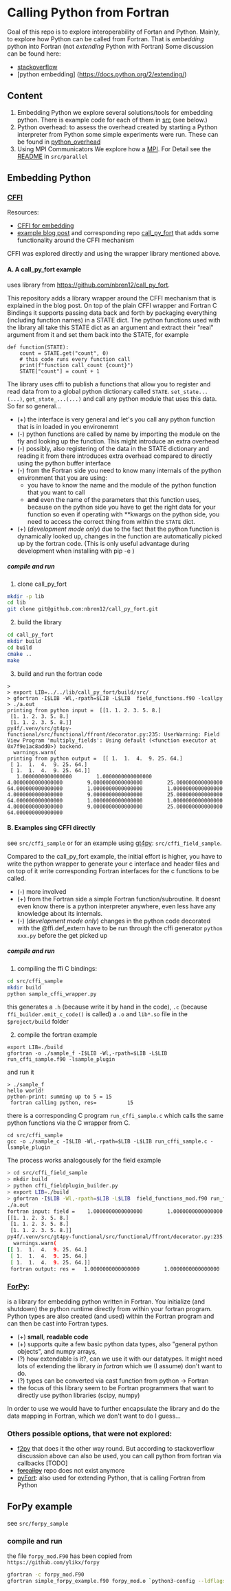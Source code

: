 # Calling Python from Fortran
Goal of this repo is to explore interoperability of Fortan and Python. Mainly, to explore how Python can be called 
from Fortran. That is *embedding* python into Fortran (not *extending* Python with Fortran)
Some discussion can be found here:

* [stackoverflow](https://stackoverflow.com/questions/17075418/embed-python-into-fortran-90)
* [python embedding] (https://docs.python.org/2/extending/)

## Content
1. Embedding Python
we explore several solutions/tools for embedding python. There is example code for each of them in 
[src](src) (see below.)
2. Python overhead: to assess the overhead created by starting a Python interpreter from Python some simple experiments 
were run. These can be found in [python_overhead](src/python_overhead/README.md)
2. Using MPI Communicators 
We explore how a [MPI](https://en.wikipedia.org/wiki/Message_Passing_Interface). For Detail see the [README](src/parallel/README.md) 
in `src/parallel` 

## Embedding Python
### [CFFI](https://cffi.readthedocs.io) 
Resources: 
  * [CFFI for embedding](https://cffi.readthedocs.io/en/latest/embedding.html)
  * [example blog post](https://www.noahbrenowitz.com/post/calling-fortran-from-python/) and 
corresponding repo [call_py_fort](https://github.com/nbren12/call_py_fort) that adds some functionality around the CFFI mechanism

CFFI was explored directly and using the wrapper library mentioned above. 

#### A. A call_py_fort example
uses library from https://github.com/nbren12/call_py_fort.

This repository adds a library 
wrapper around the CFFI mechanism that is explained in the blog post. 
On top of  the plain CFFI wrapper and Fortran C Bindings it supports passing  data back and 
forth by packaging everything (including function names) in a STATE dict. The python functions used with the library all take this STATE dict as an argument and extract their "real" argument from it and set them back into the STATE, for example
```
def function(STATE):
    count = STATE.get("count", 0)
    # this code runs every function call
    print(f"function call_count {count}")
    STATE["count"] = count + 1
```


The library uses cffi to publish a functions that allow you to register and read data from to a global 
python dictionary called `STATE`.
`set_state...(...)`, `get_state_...(...)` and call any python module that uses this data.
So far so general...

* (+) the interface is very general and let's you call any python function that is in loaded in you environemnt
* (-) python functions are called by name by importing the module on the fly and looking up the function. This might
introduce an extra overhead
* (-) possibly, also registering of the data in the STATE dictionary and reading it from there introduces extra overhead
compared to directly using the python buffer interface
* (-) from the Fortran side you need to know many internals of the python environment that you are using: 
  * you have to know the name and the module of the python function that you want to call
  * **and** even the name of the parameters that this function uses, because on the python side you have to get the
  right  data for your function so even if operating with **kwargs on the python side, you need to access the correct thing from within the 
  `STATE` dict.
* (+) (*development mode only*) due to the fact that the python function is dynamically looked up, changes in the function are automatically
picked up by the fortran code. (This is only useful advantage during development when installing with pip -e ) 
##### compile and run
1. clone call_py_fort
```bash
mkdir -p lib
cd lib
git clone git@github.com:nbren12/call_py_fort.git
```
2. build the library
```bash
cd call_py_fort
mkdir build
cd build
cmake ..
make
```
3. build and run the fortran code 
```
> 
> export LIB=../../lib/call_py_fort/build/src/
> gfortran -I$LIB -Wl,-rpath=$LIB -L$LIB  field_functions.f90 -lcallpy
> ./a.out
printing from python input =  [[1. 1. 2. 3. 5. 8.]
 [1. 1. 2. 3. 5. 8.]
 [1. 1. 2. 3. 5. 8.]]
py4f/.venv/src/gt4py-functional/src/functional/ffront/decorator.py:235: UserWarning: Field View Program 'multiply_fields': Using default (<function executor at 0x7f9e1ac8add0>) backend.
  warnings.warn(
printing from python output =  [[ 1.  1.  4.  9. 25. 64.]
 [ 1.  1.  4.  9. 25. 64.]
 [ 1.  1.  4.  9. 25. 64.]]
   1.0000000000000000        1.0000000000000000        4.0000000000000000        9.0000000000000000        25.000000000000000        64.000000000000000        1.0000000000000000        1.0000000000000000        4.0000000000000000        9.0000000000000000        25.000000000000000        64.000000000000000        1.0000000000000000        1.0000000000000000        4.0000000000000000        9.0000000000000000        25.000000000000000        64.000000000000000     

```

#### B. Examples sing CFFI directly
see `src/cffi_sample` or for an example using [gt4py](https://github.com/GridTools/gt4py/tree/functional): `src/cffi_field_sample`.

Compared to the call_py_fort example, the initial effort is higher, you have to write the
python wrapper to generate your c interface and header files and on top of it write corresponding Fortran
interfaces for the c functions to be called.
* (-) more involved 
* (+) from the Fortran side a simple Fortran function/subroutine. It doesnt even know there is a python interpreter anywhere, even less 
have any knowledge about its internals.
* (-) (*development mode only*) changes in the python code decorated with the @ffi.def_extern have to be run through the cffi 
generator `python xxx.py` before the get picked up 

##### compile and run

1. compiling the ffi C bindings: 
```bash
cd src/cffi_sample
mkdir build
python sample_cffi_wrapper.py 
```
this generates a `.h` (because write it by hand in the code), `.c` (because `ffi_builder.emit_c_code()` is called) a `.o` and `lib*.so` file in the `$project/build` folder

2. compile the fortran example
```
export LIB=./build
gfortran -o ./sample_f -I$LIB -Wl,-rpath=$LIB -L$LIB run_cffi_sample.f90 -lsample_plugin
```
and run it
```
> ./sample_f
hello world!
python-print: summing up to 5 = 15
 fortran calling python, res=          15

```

there is a corresponding C program `run_cffi_sample.c` which calls the same python functions 
via the C wrapper from C.
```
cd src/cffi_sample
gcc -o ./sample_c -I$LIB -Wl,-rpath=$LIB -L$LIB run_cffi_sample.c -lsample_plugin
```

The process works analogousely for the field example
```bash
> cd src/cffi_field_sample
> mkdir build
> python cffi_fieldplugin_builder.py
> export LIB=./build
> gfortran -I$LIB -Wl,-rpath=$LIB -L$LIB  field_functions_mod.f90 run_field_sample.f90 -lfield_plugin
./a.out
fortran input: field =    1.0000000000000000        1.0000000000000000        2.0000000000000000        3.0000000000000000        5.0000000000000000        8.0000000000000000        1.0000000000000000        1.0000000000000000        2.0000000000000000        3.0000000000000000        5.0000000000000000        8.0000000000000000        1.0000000000000000        1.0000000000000000        2.0000000000000000        3.0000000000000000        5.0000000000000000        8.0000000000000000     
[[1. 1. 2. 3. 5. 8.]
 [1. 1. 2. 3. 5. 8.]
 [1. 1. 2. 3. 5. 8.]]
py4f/.venv/src/gt4py-functional/src/functional/ffront/decorator.py:235: UserWarning: Field View Program 'multiply_fields': Using default (<function executor at 0x7f85757fe830>) backend.
  warnings.warn(
[[ 1.  1.  4.  9. 25. 64.]
 [ 1.  1.  4.  9. 25. 64.]
 [ 1.  1.  4.  9. 25. 64.]]
 fortran output: res =   1.0000000000000000        1.0000000000000000        4.0000000000000000        9.0000000000000000        25.000000000000000        64.000000000000000        1.0000000000000000        1.0000000000000000        4.0000000000000000        9.0000000000000000        25.000000000000000        64.000000000000000        1.0000000000000000        1.0000000000000000        4.0000000000000000        9.0000000000000000        25.000000000000000        64.000000000000000     

```

  
### [ForPy](https://github.com/ylikx/forpy):
is a library for embedding python written in Fortran. You initialize (and shutdown) the python runtime directly from 
within your fortran program. Python types are also created (and used) within the Fortran program and 
can then be cast into Fortran types.

  * (+) **small**, **readable code** 
  * (+) supports quite a few basic python data types, also "general python objects", and numpy arrays,
  * (?) how extendable is it?, can we use it with our datatypes. It might need lots of extending the library *in fortran* which we (I assume) don't want to do.
  * (?) types can be converted via cast function from python -> Fortran
  * the focus of this library seem to be Fortran programmers that want to directly use python libraries (scipy, numpy)


In order to use we would have to further encapsulate the library and do the data mapping
in Fortran, which we don't want to do I guess...

### Others possible options, that were not explored:
* [f2py](https://numpy.org/doc/stable/f2py/) that does it the other way round. But according to stackoverflow discussion above can also  be used, you can call python from fortran via callbacks [TODO]
* ~~[forcallpy](https://forcallpy.readthedocs.io/en/latest/)~~ repo does not exist anymore
* [pyFort](http://pyfortran.sourceforge.net/pyfort/pyfort_reference.htm): also used for extending Python, that is calling Fortran from Python

## ForPy example
see `src/forpy_sample`

### compile and run
the file `forpy_mod.F90` has been copied from `https://github.com/ylikx/forpy`

```bash
gfortran -c forpy_mod.F90
gfortran simple_forpy_example.f90 forpy_mod.o `python3-config --ldflags --embed`
```


